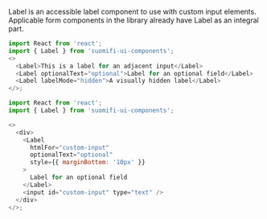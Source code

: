 Label is an accessible label component to use with custom input elements. Applicable form components in the library already have Label as an integral part.

```js
import React from 'react';
import { Label } from 'suomifi-ui-components';
<>
  <Label>This is a label for an adjacent input</Label>
  <Label optionalText="optional">Label for an optional field</Label>
  <Label labelMode="hidden">A visually hidden label</Label>
</>;
```

```js
import React from 'react';
import { Label } from 'suomifi-ui-components';

<>
  <div>
    <Label
      htmlFor="custom-input"
      optionalText="optional"
      style={{ marginBottom: '10px' }}
    >
      Label for an optional field
    </Label>
    <input id="custom-input" type="text" />
  </div>
</>;
```
